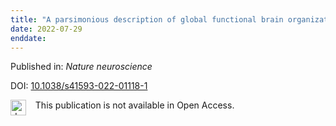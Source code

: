 ```yaml
---
title: "A parsimonious description of global functional brain organization in three spatiotemporal patterns."
date: 2022-07-29
enddate:
---
```


Published in: *Nature neuroscience*

DOI: [10.1038/s41593-022-01118-1](https://doi.org/10.1038/s41593-022-01118-1)

<img src="https://upload.wikimedia.org/wikipedia/commons/thumb/0/0e/Closed_Access_logo_transparent.svg/1200px-Closed_Access_logo_transparent.svg.png" alt="drawing" width="25" align="left"/> &nbsp;&nbsp;&nbsp;This publication is not available in Open Access.


